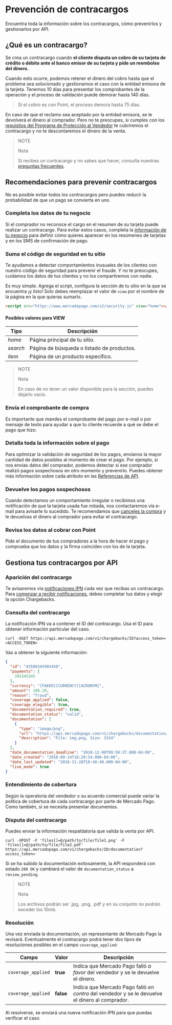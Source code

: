 # Prevención de contracargos

Encuentra toda la información sobre los contracargos, cómo prevenirlos y gestionarlos por API.

## ¿Qué es un contracargo?

Se crea un contracargo cuando **el cliente disputa un cobro de su tarjeta de crédito o débito ante el banco emisor de su tarjeta y pide un reembolso del dinero.**

Cuando esto ocurre, podemos retener el dinero del cobro hasta que el problema sea solucionado y gestionamos el caso con la entidad emisora de la tarjeta. Tenemos 10 días para presentar los comprobantes de la operación y el proceso de validación puede demorar hasta 140 días.

> Si el cobro es con Point, el proceso demora hasta 75 días.

En caso de que el reclamo sea aceptado por la entidad emisora, se le devolverá el dinero al comprador. Pero no te preocupes, si cumples con los [requisitos del Programa de Protección al Vendedor](https://www.mercadopago.com.ar/ayuda/requisitos-programa-proteccion-vendedor_294) te cubriremos el contracargo y no te descontaremos el dinero de la venta.

> NOTE
>
> Nota
>
> Si recibes un contracargo y no sabes que hacer, consulta nuestras [preguntas frecuentes](https://www.mercadopago.com.ar/ayuda/recib%C3%AD-un-contracargo_4249).

## Recomendaciones para prevenir contracargos

No es posible evitar todos los contracargos pero puedes reducir la probabilidad de que un pago se convierta en uno.

### Completa los datos de tu negocio

Si el comprador no reconoce el cargo en el resumen de su tarjeta puede realizar un contracargo. Para evitar estos casos, completa la [información de tu negocio](https://www.mercadopago.com.uy/settings/account) para definir cómo quieres aparecer en los resúmenes de tarjetas y en los SMS de confirmación de pago.

### Suma el código de seguridad en tu sitio

Te ayudamos a detectar comportamientos inusuales de los clientes con nuestro código de seguridad para prevenir el fraude. Y no te preocupes, cuidamos los datos de tus clientes y no los compartiremos con nadie.

Es muy simple. Agrega el script, configura la sección de tu sitio en la que se encuentra ¡y listo! Solo debes reemplazar el valor de `view` por el nombre de la página en la que quieras sumarlo.

```html
<script src="https://www.mercadopago.com/v2/security.js" view="home"></script>
```

#### Posibles valores para VIEW

| Tipo                                                         | Descripción                                                  |
| ------------------------------------------------------------ | ------------------------------------------------------------ |
| *home* | Página principal de tu sitio. |
| *search* | Página de búsqueda o listado de productos. |
| *item* | Página de un producto específico. |

> NOTE
>
> Nota
>
> En caso de no tener un valor disponible para la sección, puedes dejarlo vacío.
### Envía el comprobante de compra

Es importante que mandes el comprobante del pago por e-mail o por mensaje de texto para ayudar a que tu cliente recuerde a qué se debe el pago que hizo.

### Detalla toda la información sobre el pago

Para optimizar la validación de seguridad de los pagos, envíanos la mayor cantidad de datos posibles al momento de crear el pago. Por ejemplo, si nos envías datos del comprador, podemos detectar si ese comprador realizó pagos sospechosos en otro momento y prevenirlo. Puedes obtener más información sobre cada atributo en las [Referencias de API](https://www.mercadopago.com.ar/developers/es/reference/payments/_payments/post/).

### Devuelve los pagos sospechosos

Cuando detectamos un comportamiento irregular o recibimos una notificación de que la tarjeta usada fue robada, nos contactaremos vía e-mail para avisarte lo sucedido. Te recomendamos que [canceles la compra](https://www.mercadopago.com.ar/developers/es/guides/manage-account/cancellations-and-refunds/) y le devuelvas el dinero al comprador para evitar el contracargo.

### Revisa los datos al cobrar con Point

Pide el documento de tus compradores a la hora de hacer el pago y comprueba que los datos y la firma coinciden con los de la tarjeta.

## Gestiona tus contracargos por API

### Aparición del contracargo

Te avisaremos vía [notificaciones IPN](https://www.mercadopago.com.ar/developers/es/guides/notifications/ipn) cada vez que recibas un contracargo. Para [comenzar a recibir notificaciones](https://www.mercadopago.com.ar/herramientas/notificaciones), debes completar tus datos y elegir la opción Chargebacks.

### Consulta del contracargo

La notificación IPN va a contener el ID del contracargo. Usa el ID para obtener información particular del caso.

```
curl -XGET https://api.mercadopago.com/v1/chargebacks/ID?access_token=<ACCESS_TOKEN>
```

Vas a obtener la siguiente información:

```json
{
  "id": "43589345903450",
  "payments": [
    345345345
  ],
  "currency": "[FAKER][CURRENCY][ACRONYM]",
  "amount": 100.20,
  "reason": "fraud",
  "coverage_applied": false,
  "coverage_elegible": true,
  "documentation_required": true,
  "documentation_status": "valid",
  "documentation": [
    {
      "type": "image/png",
      "url": "https://api.mercadopago.com/v1/chargebacks/documentation/op/op-4ccf4f39-b6f7-4c7b-a5ce-e8941a2a2b5f?access_token=TEST-7330838325999170-111309-c5e69fb44fb5dc008668f64e27653767-345521533",
      "description": "File: img.png, Size: 3324"
    }
  ],
  "date_documentation_deadline": "2018-12-08T09:50:37.000-04:00",
  "date_created": "2018-09-14T16:20:54.000-04:00",
  "date_last_updated": "2018-11-28T10:48:48.000-04:00",
  "live_mode": true
}
```

### Entendimiento de cobertura

Según la operatoria del vendedor o su acuerdo comercial puede variar la política de cobertura de cada contracargo por parte de Mercado Pago. Como también, si se necesita presentar documentos.

### Disputa del contracargo

Puedes enviar la información respaldatoria que valida la venta por API. 

```
curl -XPOST -F 'files[]=@/path/to/file/file1.png' -F 'files[]=@/path/to/file/file2.pdf' https://api.mercadopago.com/v1/chargebacks/ID/documentation?access_token=
```

Si se ha subido la documentación exitosamente, la API responderá con estado `200 OK` y cambiará el valor de `documentation_status` a `review_pending`.

> NOTE
>
> Nota
>
> Los archivos podrán ser .jpg, .png, .pdf y en su conjunto no podrán exceder los 10mb.

### Resolución

Una vez enviada la documentación, un representante de Mercado Pago la revisará.
Eventualmente el contracargo podrá tener dos tipos de resoluciones posibles en el campo `coverage_applied`:

| Campo         | Valor           | Descripción
| ----          | ----            | ----
| `coverage_applied` | **true**  | Indica que Mercado Pago falló _a favor_ del vendedor y se le devuelve el dinero.
| `coverage_applied` | **false** | Indica que Mercado Pago falló _en contra_ del vendedor y se le devuelve el dinero al comprador.

Al resolverse, se enviará una nueva notificación IPN para que puedas verificar el caso.
